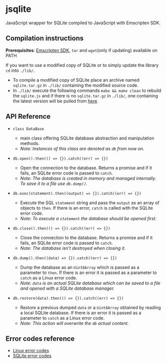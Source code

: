 # jsqlite
JavaScript wrapper for SQLite compiled to JavaScript with Emscripten SDK.


## Compilation instructions
**Prerequisites**: [Emscripten SDK][emsdk], `tar` and `wget`(only if updating) available on PATH

If you want to use a modified copy of SQLite or to simply update the library `cd` into `./lib/`.
* To compile a modified copy of SQLite place an archive named `sqlite.tar.gz` in `./lib/` containing the modified source code.
* In `./lib/` execute the following commands `make && make clean` to rebuild the `sqlite.js` and if there is no `sqlite.tar.gz` in `./lib/`, one containing the latest version will be pulled from [here][sqlite].


## API Reference
* ```class DataBase```
    * main class offering SQLite database abstraction and manipulation methods.
    * *Note: Instances of this class are denoted as `db` from now on.*

* ```db.open().then(() => {}).catch((err) => {})```
    * Open the connection to the database. Returns a promise and if it fails, an SQLite error code is passed to `catch`.
    * *Note: The database is created in memory and managed internally. To save it to a file use `db.dump()`.*

* ```db.exec(statement).then((output) => {}).catch((err) => {})```
    * Execute the SQL `statement` string and pass the `output` as an array of objects to `then`. If there is an error, `catch` is called with the SQLite error code.
    * *Note: To execute a `statement` the database should be opened first.*

* ```db.close().then(() => {}).catch((err) => {})```
    * Close the connection to the database. Returns a promise and if it fails, an SQLite error code is passed to `catch`.
    * *Note: The database isn't destroyed when closing it.*

* ```db.dump().then((data) => {}).catch((err) => {})```
    * Dump the database as an `Uint8Array` which is passed as a parameter to `then`. If there is an  error it is passed as a parameter to `catch` as a Linux error code.
    * *Note: `data` is an actual SQLite database which can be saved to a file and opened with a SQLite database manager.*

* ```db.restore(data).then(() => {}).catch((err) => {})```
    * Restore a previous dumped `data` or a `Uint8Array` obtained by reading a local SQLite database. If there is an  error it is passed as a parameter to `catch` as a Linux error code.
    * *Note: This action will overwrite the `db` actual content.*


## Error codes reference
* [Linux error codes][linux-err-codes]
* [SQLite error codes][sqlite-err-codes]


[emsdk]: http://kripken.github.io/emscripten-site/docs/getting_started/downloads.html
[sqlite]: https://www.sqlite.org/src/tarball/sqlite.tar.gz?r=release
[linux-err-codes]: https://github.com/torvalds/linux/blob/master/include/uapi/asm-generic/errno.h
[sqlite-err-codes]: https://sqlite.org/c3ref/c_abort.html
